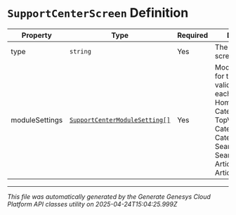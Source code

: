 # `SupportCenterScreen` Definition

| Property | Type | Required | Description |
|----------|------|----------|-------------|
| type | `string` | Yes | The type of the screen |
| moduleSettings | [`SupportCenterModuleSetting[]`](supportcentermodulesetting-definition.md) | Yes | Module settings for the screen, valid modules for each screenType: Home: Search, Categories, TopViewedArticles; Category: Search, Categories; SearchResults: Search, Results; Article: Search, Article; |

---

*This file was automatically generated by the Generate Genesys Cloud Platform API classes utility on 2025-04-24T15:04:25.999Z*